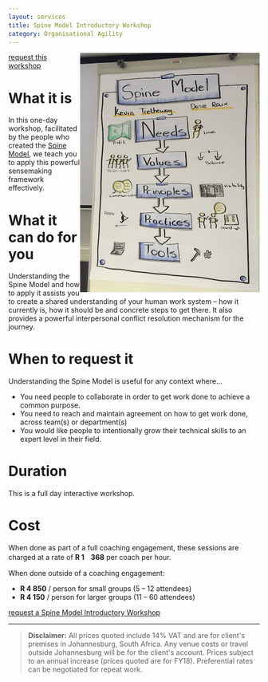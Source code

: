 ```yaml
---
layout: services
title: Spine Model Introductory Workshop
category: Organisational Agility
---
```

<img style="float:right" src="../../assets/img/services/spine-model.jpg" />

[request this workshop]()

# What it is
In this one-day workshop, facilitated by the people who created the [Spine Model](http://spinemodel.info), we teach you to apply this powerful sensemaking framework effectively.

# What it can do for you
Understanding the Spine Model and how to apply it assists you to create a shared understanding of your human work system – how it currently is, how it should be and concrete steps to get there. It also provides a powerful interpersonal conflict resolution mechanism for the journey.

# When to request it
Understanding the Spine Model is useful for any context where...

* You need people to collaborate in order to get work done to achieve a common purpose. 
* You need to reach and maintain agreement on how to get work done, across team(s) or department(s)
* You would like people to intentionally grow their technical skills to an expert level in their field.

# Duration
This is a full day interactive workshop.

# Cost
When done as part of a full coaching engagement, these sessions are charged at a rate of **R 1ﾠ368** per coach per hour.

When done outside of a coaching engagement:

* **R 4 850** / person for small groups (5 – 12 attendees)
* **R 4 150** / person for larger groups (11 – 60 attendees) 

[request a Spine Model Introductory Workshop]()


---
> **Disclaimer:** All prices quoted include 14% VAT and are for client's premises in Johannesburg, South Africa. Any venue costs or travel outside Johannesburg will be for the client's account. Prices subject to an annual increase (prices quoted are for FY18). Preferential rates can be negotiated for repeat work.